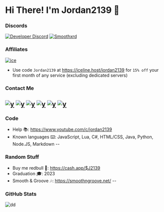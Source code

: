 # Hi There! I'm Jordan2139 👋

### Discords
[![Developer Discord](https://discordapp.com/api/guilds/696266949348425739/widget.png?style=banner4)](https://discord.com/invite/x7cYjg5)
[![Smoothxrd](https://discordapp.com/api/guilds/751909092662181967/widget.png?style=banner4)](https://discord.com/invite/49SrwZD)
### Affiliates
[![ice](https://i.gyazo.com/24c65c27acc53ce0656cda7e7ed29230.gif)](https://iceline.host/jordan2139)
- Use code `Jordan2139` at https://iceline.host/jordan2139 for `15% off` your first month of any service (excluding dedicated servers)
### Contact Me
[![y](https://img.shields.io/badge/-Jordan2139-FF0000?style=for-the-badge&logo=YouTube&logoColor=white)](https://www.youtube.com/c/jordan2139)
[![y](https://img.shields.io/badge/-jordan2139.official@gmail.com-D14836?style=for-the-badge&logo=Gmail&logoColor=white)](mailto:jordan2139.official@gmail.com)
[![y](https://img.shields.io/badge/-@\__jordan2139-E4405F?style=for-the-badge&logo=Instagram&logoColor=white)](https://instagram.com/_jordan2139)
[![y](https://img.shields.io/badge/-Discord-7289DA?style=for-the-badge&logo=Discord&logoColor=white)](https://discord.com/users/353020749126041602)
[![y](https://img.shields.io/badge/-Jordan2139\__-1769FF?style=for-the-badge&logo=Twitter&logoColor=white)](https://www.youtube.com/c/jordan2139)
[![y](https://img.shields.io/badge/-Jordan2139-4078c0?style=for-the-badge&logo=github&logoColor=white)](https://github.com/Jordan2139)
--
### Code
- Help 📚: https://www.youtube.com/c/jordan2139
- Known languages ⌨️: JavaScript, Lua, C#, HTML/CSS, Java, Python, Node.JS, Markdown
--
### Random Stuff
- Buy me redbull 🥤: https://cash.app/$J2139
- Graduation 🎓: 2023
- Smooth & Groove 🎶: https://smoothngroove.net/
--
### GitHub Stats
![dd](https://github-readme-stats-eight-theta.vercel.app/api?username=Jordan2139&show_icons=true&theme=react&include_all_commits=true&count_private)
